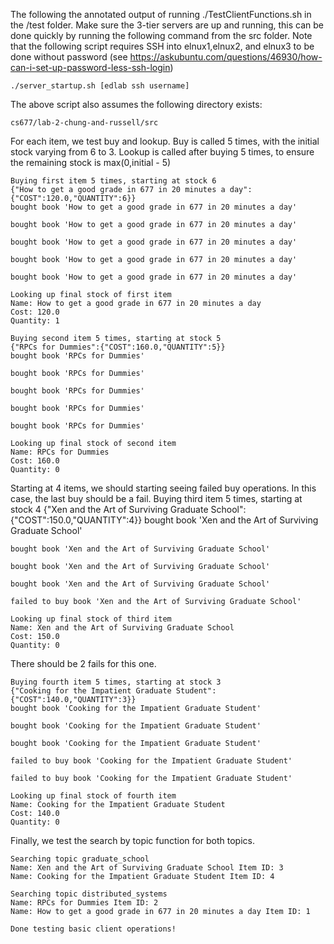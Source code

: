 The following the annotated output of running ./TestClientFunctions.sh in the /test folder.  Make sure the 3-tier servers are up and running, this can be done quickly by running the following command from the src folder.  Note that the following script requires SSH into elnux1,elnux2, and elnux3 to be done without password (see https://askubuntu.com/questions/46930/how-can-i-set-up-password-less-ssh-login)

    ./server_startup.sh [edlab ssh username]
    
The above script also assumes the following directory exists:
    
    cs677/lab-2-chung-and-russell/src
    
For each item, we test buy and lookup.  Buy is called 5 times, with the initial stock varying from 6 to 3.  Lookup is called after buying 5 times, to ensure the remaining stock is max(0,initial - 5)

    Buying first item 5 times, starting at stock 6
    {"How to get a good grade in 677 in 20 minutes a day":{"COST":120.0,"QUANTITY":6}}
    bought book 'How to get a good grade in 677 in 20 minutes a day'

    bought book 'How to get a good grade in 677 in 20 minutes a day'

    bought book 'How to get a good grade in 677 in 20 minutes a day'

    bought book 'How to get a good grade in 677 in 20 minutes a day'

    bought book 'How to get a good grade in 677 in 20 minutes a day'

    Looking up final stock of first item
    Name: How to get a good grade in 677 in 20 minutes a day
    Cost: 120.0
    Quantity: 1

    Buying second item 5 times, starting at stock 5
    {"RPCs for Dummies":{"COST":160.0,"QUANTITY":5}}
    bought book 'RPCs for Dummies'

    bought book 'RPCs for Dummies'

    bought book 'RPCs for Dummies'

    bought book 'RPCs for Dummies'

    bought book 'RPCs for Dummies'

    Looking up final stock of second item
    Name: RPCs for Dummies
    Cost: 160.0
    Quantity: 0

Starting at 4 items, we should starting seeing failed buy operations.  In this case, the last buy should be a fail.
    Buying third item 5 times, starting at stock 4
    {"Xen and the Art of Surviving Graduate School":{"COST":150.0,"QUANTITY":4}}
    bought book 'Xen and the Art of Surviving Graduate School'

    bought book 'Xen and the Art of Surviving Graduate School'

    bought book 'Xen and the Art of Surviving Graduate School'

    bought book 'Xen and the Art of Surviving Graduate School'

    failed to buy book 'Xen and the Art of Surviving Graduate School'

    Looking up final stock of third item
    Name: Xen and the Art of Surviving Graduate School
    Cost: 150.0
    Quantity: 0
    
There should be 2 fails for this one.

    Buying fourth item 5 times, starting at stock 3
    {"Cooking for the Impatient Graduate Student":{"COST":140.0,"QUANTITY":3}}
    bought book 'Cooking for the Impatient Graduate Student'

    bought book 'Cooking for the Impatient Graduate Student'

    bought book 'Cooking for the Impatient Graduate Student'

    failed to buy book 'Cooking for the Impatient Graduate Student'

    failed to buy book 'Cooking for the Impatient Graduate Student'

    Looking up final stock of fourth item
    Name: Cooking for the Impatient Graduate Student
    Cost: 140.0
    Quantity: 0

Finally, we test the search by topic function for both topics.

    Searching topic graduate_school
    Name: Xen and the Art of Surviving Graduate School Item ID: 3
    Name: Cooking for the Impatient Graduate Student Item ID: 4

    Searching topic distributed_systems
    Name: RPCs for Dummies Item ID: 2
    Name: How to get a good grade in 677 in 20 minutes a day Item ID: 1

    Done testing basic client operations!
